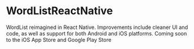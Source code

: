 # WordListReactNative

WordList reimagined in React Native. Improvements include cleaner UI and code, as well as support for both Android and iOS platforms. Coming soon to the iOS App Store and Google Play Store
